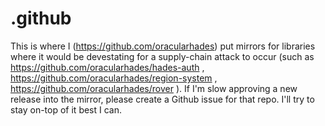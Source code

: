 # .github

This is where I (https://github.com/oracularhades) put mirrors for libraries where it would be devestating for a supply-chain attack to occur (such as https://github.com/oracularhades/hades-auth , https://github.com/oracularhades/region-system , https://github.com/oracularhades/rover ). If I'm slow approving a new release into the mirror, please create a Github issue for that repo. I'll try to stay on-top of it best I can.
